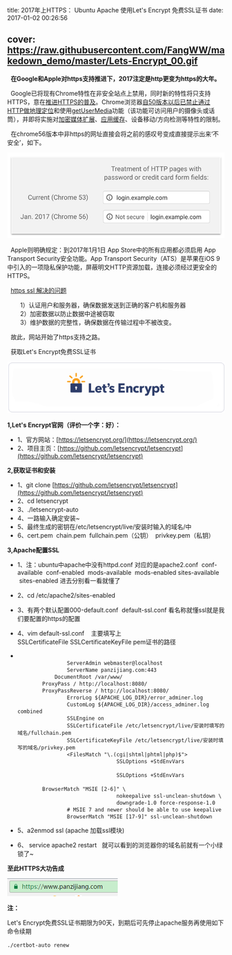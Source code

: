 ﻿title: 2017年上HTTPS： Ubuntu Apache 使用Let's Encrypt 免费SSL证书
date: 2017-01-02 00:26:56


cover: https://raw.githubusercontent.com/FangWW/makedown_demo/master/Lets-Encrypt_00.gif
---


  **在Google和Apple对https支持推进下，2017注定是http更变为https的大年。**

  Google已将现有Chrome特性在非安全站点上禁用，同时新的特性将只支持HTTPS，意在[推进HTTPS的普及](https://www.chromium.org/Home/chromium-security/deprecating-powerful-features-on-insecure-origins)。Chrome浏览器[自50版本以后已禁止通过HTTP做地理定位](https://developers.google.com/web/updates/2016/04/geolocation-on-secure-contexts-only)和使用[getUserMedia](https://www.sitepoint.com/introduction-getusermedia-api/)功能（该功能可访问用户的摄像头或话筒），并即将实施对[加密媒体扩展](https://en.wikipedia.org/wiki/Encrypted_Media_Extensions)、[应用缓存](http://www.w3schools.com/html/html5_app_cache.asp)、设备移动/方向检测等特性的限制。

  在chrome56版本中非https的网址直接会将之前的感叹号变成直接提示出来‘不安全’，如下。

![](https://raw.githubusercontent.com/FangWW/makedown_demo/master/1.png)

  Apple则明确规定：到2017年1月1日 App Store中的所有应用都必须启用 App Transport Security安全功能。App Transport Security（ATS）是苹果在iOS 9中引入的一项隐私保护功能，屏蔽明文HTTP资源加载，连接必须经过更安全的HTTPS。

  [https ssl 解决的问题](http://baike.baidu.com/link?url=aAzpFUCnEHloYDAkMbIsfHhb_AbNulGdztBc1pwp568SEMKrv_E7R4usaecvhrw9Oi9iIz3zJj4PuyksJLUipq#3)

<div class="para" style="padding-left: 30px;">1）认证用户和服务器，确保数据发送到正确的客户机和服务器</div>

<div class="para" style="padding-left: 30px;">2）加密数据以防止数据中途被窃取</div>

<div class="para" style="padding-left: 30px;">3）维护数据的完整性，确保数据在传输过程中不被改变。</div>

  故此，网站开始了https支持之路。

  获取Let's Encrypt免费SSL证书

![](https://raw.githubusercontent.com/FangWW/makedown_demo/master/Lets-Encrypt_00.gif)

**1,Let's Encrypt官网（评价一个字：好）：**

*   1、官方网站：[https://letsencrypt.org/](https://letsencrypt.org/)
*   2、项目主页：[https://github.com/letsencrypt/letsencrypt](https://github.com/letsencrypt/letsencrypt)

**2,获取证书和安装**

*   1、git clone [https://github.com/letsencrypt/letsencrypt](https://github.com/letsencrypt/letsencrypt)
*   2、cd letsencrypt
*   3、./letsencrypt-auto
*   4、一路输入确定安装~
*   5、最终生成的密钥在/etc/letsencrypt/live/安装时输入的域名/中
*   6、cert.pem  chain.pem  fullchain.pem（公钥）  privkey.pem（私钥）

**3,Apache配置SSL**

*   1、注：ubuntu中apache中没有httpd.conf 对应的是apache2.conf  conf-available  conf-enabled  mods-available  mods-enabled sites-available  sites-enabled 进去分别看一看就懂了
*   2、cd /etc/apache2/sites-enabled 
*   3、有两个默认配置000-default.conf  default-ssl.conf 看名称就懂ssl就是我们要配置的https的配置
*   4、vim default-ssl.conf    主要填写上SSLCertificateFile SSLCertificateKeyFile pem证书的路径
*   ```

                    ServerAdmin webmaster@localhost
                    ServerName panzijiang.com:443
                DocumentRoot /var/www/
    		ProxyPass / http://localhost:8080/
    		ProxyPassReverse / http://localhost:8080/
                    ErrorLog ${APACHE_LOG_DIR}/error_adminer.log
                    CustomLog ${APACHE_LOG_DIR}/access_adminer.log combined
                    SSLEngine on
                    SSLCertificateFile /etc/letsencrypt/live/安装时填写的域名/fullchain.pem
                    SSLCertificateKeyFile /etc/letsencrypt/live/安装时填写的域名/privkey.pem
                    <FilesMatch "\.(cgi|shtml|phtml|php)$">
                                    SSLOptions +StdEnvVars

                                    SSLOptions +StdEnvVars

    	    BrowserMatch "MSIE [2-6]" \
                                    nokeepalive ssl-unclean-shutdown \
                                    downgrade-1.0 force-response-1.0
                    # MSIE 7 and newer should be able to use keepalive
                    BrowserMatch "MSIE [17-9]" ssl-unclean-shutdown

    ```

*   5、a2enmod ssl (apache 加载ssl模块)

*   6、 service apache2 restart   就可以看到的浏览器你的域名前就有一个小绿锁了~

**至此HTTPS大功告成**

**![](https://raw.githubusercontent.com/FangWW/makedown_demo/master/QQ%E6%88%AA%E5%9B%BE20170102140202.png)**

**注：**

Let's Encrypt免费SSL证书期限为90天，到期后可先停止apache服务再使用如下命令续期

```
./certbot-auto renew
```